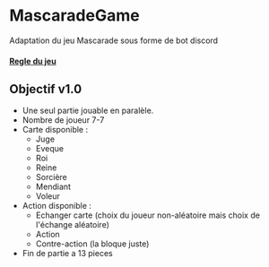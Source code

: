 # MascaradeGame
Adaptation du jeu Mascarade sous forme de bot discord

#### [Regle du jeu](http://jeuxstrategie1.free.fr/jeu_mascarade/regle.pdf)

## Objectif v1.0

- Une seul partie jouable en paralèle.
- Nombre de joueur 7-7
- Carte disponible :
  - Juge
  - Eveque
  - Roi
  - Reine
  - Sorcière
  - Mendiant
  - Voleur
- Action disponible :
  - Echanger carte (choix du joueur non-aléatoire mais choix de l'échange aléatoire)
  - Action
  - Contre-action (la bloque juste)
- Fin de partie a 13 pieces
